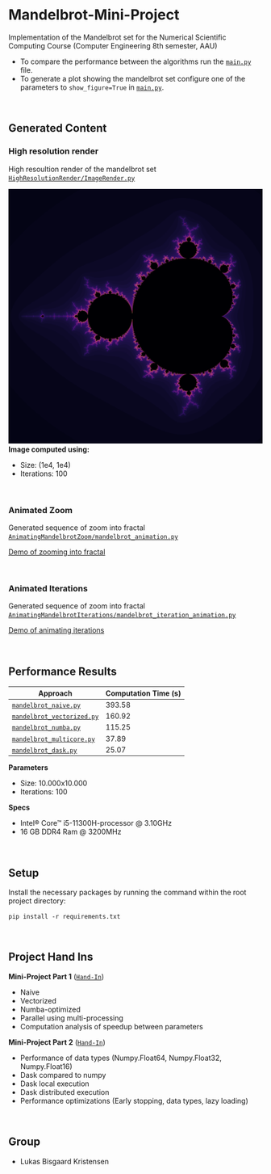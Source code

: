 # Mandelbrot-Mini-Project
Implementation of the Mandelbrot set for the Numerical Scientific Computing Course (Computer Engineering 8th semester, AAU)

- To compare the performance between the algorithms run the [``main.py``](main.py) file.
- To generate a plot showing the mandelbrot set configure one of the parameters to ``show_figure=True`` in [``main.py``](main.py).

</br>

<!----------------------------------------->

## Generated Content

### High resolution render
High resoultion render of the mandelbrot set [``HighResolutionRender/ImageRender.py``](HighResolutionRender/ImageRender.py)

![img](HighResolutionRender/MandelbrotOutput.png)
**Image computed using:**
- Size: (1e4, 1e4)
- Iterations: 100

</br>

### Animated Zoom

Generated sequence of zoom into fractal [``AnimatingMandelbrotZoom/mandelbrot_animation.py``](AnimatingMandelbrotZoom/mandelbrot_animation.py)

[Demo of zooming into fractal](https://www.youtube.com/watch?v=L2zKIrriDfI)

</br>

### Animated Iterations

Generated sequence of zoom into fractal [``AnimatingMandelbrotIterations/mandelbrot_iteration_animation.py``](AnimatingMandelbrotZoom/mandelbrot_animation.py)

[Demo of animating iterations](https://www.youtube.com/watch?v=8BjqgaIuses)

</br>


<!----------------------------------------->

## Performance Results
| Approach    | Computation Time (s) |
| ----------- | ----------- |
| [``mandelbrot_naive.py``](mandelbrot_naive.py)| 393.58 |
| [``mandelbrot_vectorized.py``](mandelbrot_vectorized.py)| 160.92 |
| [``mandelbrot_numba.py``](mandelbrot_numba.py)| 115.25 |
| [``mandelbrot_multicore.py``](mandelbrot_multicore.py)| 37.89 |
| [``mandelbrot_dask.py``](mandelbrot_dask.py)| 25.07 |

**Parameters**
- Size: 10.000x10.000
- Iterations: 100

**Specs**
- Intel® Core™ i5-11300H-processor @ 3.10GHz
- 16 GB DDR4 Ram @ 3200MHz

</br>

<!----------------------------------------->

## Setup
Install the necessary packages by running the command within the root project directory:

```shell
pip install -r requirements.txt
```
</br>

<!----------------------------------------->

## Project Hand Ins
**Mini-Project Part 1** ([``Hand-In``](Part%201%20-%20Algorithms%20with%20performance%20analysis/Mini%20Project%20Report%20Part%201.pdf))</br>
- Naive
- Vectorized
- Numba-optimized
- Parallel using multi-processing
- Computation analysis of speedup between parameters</br>

**Mini-Project Part 2** ([``Hand-In``](Part%202%20-%20DASK%20and%20Datatypes/Numerical%20Scientific%20Computing%20Mini%20Project%20Part%202.pdf))</br>
- Performance of data types (Numpy.Float64, Numpy.Float32, Numpy.Float16)
- Dask compared to numpy
- Dask local execution
- Dask distributed execution
- Performance optimizations (Early stopping, data types, lazy loading)

</br>

<!----------------------------------------->

## Group
- Lukas Bisgaard Kristensen 
